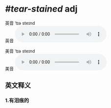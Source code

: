 # ***\#tear-stained*** adj
英音 ˈtɪə steɪnd  
英音
<audio src="./media/tear-stained1_AAC.aac" controls="controls"></audio>

美音 ˈtɪə steɪnd  
美音
<audio src="./media/tear-stained2_AAC.aac" controls="controls"></audio>



  

英文释义
---
### 1.**有泪痕的**  


